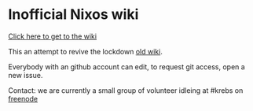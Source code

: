 # Inofficial Nixos wiki

[Click here to get to the wiki](https://github.com/nixos-users/nixos-wiki/wiki)

This an attempt to revive the lockdown [old wiki](https://nixos.org/wiki/Main_Page).

Everybody with an github account can edit, to request git access, open a new issue.

Contact: we are currently a small group of volunteer idleing at #krebs on [freenode](https://webchat.freenode.net)
